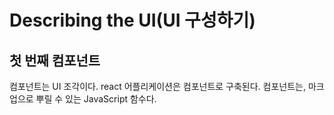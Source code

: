# Describing the UI(UI 구성하기)

## 첫 번째 컴포넌트

컴포넌트는 UI 조각이다. react 어플리케이션은 컴포넌트로 구축된다. 컴포넌트는, 마크업으로 뿌릴 수 있는 JavaScript 함수다.